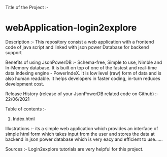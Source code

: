 Title of the Project :-
# webApplication-login2explore

Description :-
This  repository consist a web application with a frontend code of java script and linked with json power Database for backend support

Benefits of using JsonPowerDB :-
Schema-free, Simple to use, Nimble and In-Memory database. It is built on top of one of the fastest and real-time data indexing engine - PowerIndeX. 
It is low level (raw) form of data and is also human readable. It helps developers in faster coding, in-turn reduces development cost.

Release History (release of your JsonPowerDB related code on Github) :-
22/06/2021

Table of contents :-
1. Index.html

Illustrations :-
its a simple web application which provides an interface of simple html form which takes input from the user and stores the data at backend in json power database which is very eacy and efficient to use......

Sources :-
Login2explore tutorials are very helpful for this project.
